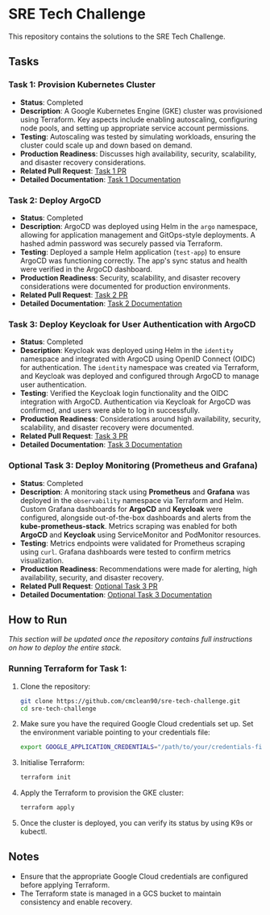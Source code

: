 # SRE Tech Challenge

This repository contains the solutions to the SRE Tech Challenge.

## Tasks

### Task 1: Provision Kubernetes Cluster
- **Status**: Completed
- **Description**: A Google Kubernetes Engine (GKE) cluster was provisioned using Terraform. Key aspects include enabling autoscaling, configuring node pools, and setting up appropriate service account permissions.
- **Testing**: Autoscaling was tested by simulating workloads, ensuring the cluster could scale up and down based on demand.
- **Production Readiness**: Discusses high availability, security, scalability, and disaster recovery considerations.
- **Related Pull Request**: [Task 1 PR](https://github.com/cmclean90/sre-tech-challenge/pull/1)
- **Detailed Documentation**: [Task 1 Documentation](./documentation/task1_k8s_cluster.md)

### Task 2: Deploy ArgoCD
- **Status**: Completed
- **Description**: ArgoCD was deployed using Helm in the `argo` namespace, allowing for application management and GitOps-style deployments. A hashed admin password was securely passed via Terraform.
- **Testing**: Deployed a sample Helm application (`test-app`) to ensure ArgoCD was functioning correctly. The app's sync status and health were verified in the ArgoCD dashboard.
- **Production Readiness**: Security, scalability, and disaster recovery considerations were documented for production environments.
- **Related Pull Request**: [Task 2 PR](https://github.com/cmclean90/sre-tech-challenge/pull/3)
- **Detailed Documentation**: [Task 2 Documentation](./documentation/task2_argocd.md)

### Task 3: Deploy Keycloak for User Authentication with ArgoCD
- **Status**: Completed
- **Description**: Keycloak was deployed using Helm in the `identity` namespace and integrated with ArgoCD using OpenID Connect (OIDC) for authentication. The `identity` namespace was created via Terraform, and Keycloak was deployed and configured through ArgoCD to manage user authentication.
- **Testing**: Verified the Keycloak login functionality and the OIDC integration with ArgoCD. Authentication via Keycloak for ArgoCD was confirmed, and users were able to log in successfully.
- **Production Readiness**: Considerations around high availability, security, scalability, and disaster recovery were documented.
- **Related Pull Request**: [Task 3 PR](https://github.com/cmclean90/sre-tech-challenge/pull/5)
- **Detailed Documentation**: [Task 3 Documentation](./documentation/task3_keycloak.md)

### Optional Task 3: Deploy Monitoring (Prometheus and Grafana)
- **Status**: Completed
- **Description**: A monitoring stack using **Prometheus** and **Grafana** was deployed in the `observability` namespace via Terraform and Helm. Custom Grafana dashboards for **ArgoCD** and **Keycloak** were configured, alongside out-of-the-box dashboards and alerts from the **kube-prometheus-stack**. Metrics scraping was enabled for both **ArgoCD** and **Keycloak** using ServiceMonitor and PodMonitor resources.
- **Testing**: Metrics endpoints were validated for Prometheus scraping using `curl`. Grafana dashboards were tested to confirm metrics visualization.
- **Production Readiness**: Recommendations were made for alerting, high availability, security, and disaster recovery.
- **Related Pull Request**: [Optional Task 3 PR](https://github.com/cmclean90/sre-tech-challenge/pull/7)
- **Detailed Documentation**: [Optional Task 3 Documentation](./documentation/optional_task3_monitoring.md)

## How to Run
*This section will be updated once the repository contains full instructions on how to deploy the entire stack.*

### Running Terraform for Task 1:
1. Clone the repository:
   ```bash
   git clone https://github.com/cmclean90/sre-tech-challenge.git
   cd sre-tech-challenge
2. Make sure you have the required Google Cloud credentials set up. Set the environment variable pointing to your credentials file:
   ```bash
   export GOOGLE_APPLICATION_CREDENTIALS="/path/to/your/credentials-file.json"
3. Initialise Terraform:
   ```bash
   terraform init
4. Apply the Terraform to provision the GKE cluster:
   ```bash
   terraform apply
5. Once the cluster is deployed, you can verify its status by using K9s or kubectl.

## Notes

- Ensure that the appropriate Google Cloud credentials are configured before applying Terraform.
- The Terraform state is managed in a GCS bucket to maintain consistency and enable recovery.

